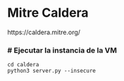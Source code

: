 <H1> Mitre Caldera</H1>
https://caldera.mitre.org/

<h3># Ejecutar la instancia de la VM</h3>
<p>
<code>cd caldera</code><br>
<code>python3 server.py --insecure</code>

